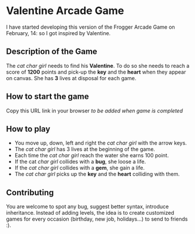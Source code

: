 # Valentine Arcade Game
I have started developing this version of the Frogger Arcade Game on February, 14: so I got inspired by Valentine.

## Description of the Game
The _cat char girl_ needs to find his **Valentine**. To do so she needs to reach a score of **1200** points and pick-up the **key** and the **heart** when they appear on canvas. She has **3** lives at disposal for each game.

## How to start the game
Copy this URL link in your browser
_to be added when game is completed_

## How to play
* You move up, down, left and right the _cat char girl_ with the arrow keys.
* The _cat char girl_ has 3 lives at the beginning of the game.
* Each time the _cat char girl_ reach the water she earns 100 point.
* If the cat _char girl_ collides with a **bug**, she loose a life.
* If the _cat char girl_ collides with a **gem**, she gain a life.
* The _cat char girl_ picks up the **key** and the **heart** colliding with them.

## Contributing
You are welcome to spot any bug, suggest better syntax, introduce inheritance.
Instead of adding levels, the idea is to create customized games for every occasion (birthday, new job, holidays...) to send to friends :).